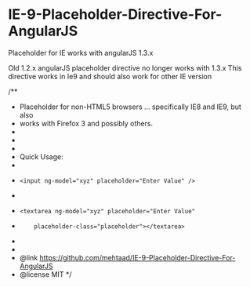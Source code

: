 # IE-9-Placeholder-Directive-For-AngularJS
Placeholder for IE works with angularJS 1.3.x 

Old 1.2.x angularJS placeholder directive no longer works with 1.3.x
This directive works in Ie9 and should also work for other IE version

/**
 * Placeholder for non-HTML5 browsers ... specifically IE8 and IE9, but also
 * works with Firefox 3 and possibly others.
 *
 * 
 *
 * Quick Usage:
 *
 *     <input ng-model="xyz" placeholder="Enter Value" />
 *
 *     <textarea ng-model="xyz" placeholder="Enter Value"
 *         placeholder-class="placeholder"></textarea>
 *
 * 
 * @link https://github.com/mehtaad/IE-9-Placeholder-Directive-For-AngularJS
 * @license MIT
 */
